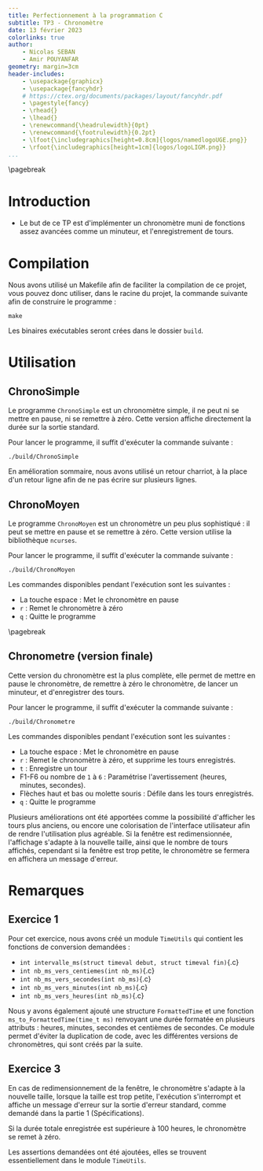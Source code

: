```yaml
---
title: Perfectionnement à la programmation C
subtitle: TP3 - Chronomètre
date: 13 février 2023
colorlinks: true
author:
    - Nicolas SEBAN
    - Amir POUYANFAR
geometry: margin=3cm
header-includes:
    - \usepackage{graphicx}
    - \usepackage{fancyhdr}
    # https://ctex.org/documents/packages/layout/fancyhdr.pdf
    - \pagestyle{fancy}
    - \rhead{}
    - \lhead{}
    - \renewcommand{\headrulewidth}{0pt}
    - \renewcommand{\footrulewidth}{0.2pt}
    - \lfoot{\includegraphics[height=0.8cm]{logos/namedlogoUGE.png}}
    - \rfoot{\includegraphics[height=1cm]{logos/logoLIGM.png}}
...
```


\pagebreak

# Introduction

- Le but de ce TP est d'implémenter un chronomètre muni de fonctions assez avancées comme un minuteur, et l'enregistrement de tours.

# Compilation

Nous avons utilisé un Makefile afin de faciliter la compilation de ce projet, vous pouvez donc utiliser, dans le racine du projet, la commande suivante afin de construire le programme :

```shell
make
```

Les binaires exécutables seront crées dans le dossier ``build``.

# Utilisation

## ChronoSimple

Le programme ``ChronoSimple`` est un chronomètre simple, il ne peut ni se mettre en pause, ni se remettre à zéro. Cette version affiche directement la durée sur la sortie standard.

Pour lancer le programme, il suffit d'exécuter la commande suivante :

```shell
./build/ChronoSimple
```

En amélioration sommaire, nous avons utilisé un retour charriot, à la place d'un retour ligne afin de ne pas écrire sur plusieurs lignes.

## ChronoMoyen

Le programme ``ChronoMoyen`` est un chronomètre un peu plus sophistiqué : il peut se mettre en pause et se remettre à zéro. Cette version utilise la bibliothèque ``ncurses``.

Pour lancer le programme, il suffit d'exécuter la commande suivante :

```shell
./build/ChronoMoyen
```

Les commandes disponibles pendant l'exécution sont les suivantes :

- La touche espace : Met le chronomètre en pause
- ``r`` : Remet le chronomètre à zéro
- ``q`` : Quitte le programme

\pagebreak

## Chronometre (version finale)

Cette version du chronomètre est la plus complète, elle permet de mettre en pause le chronomètre, de remettre à zéro le chronomètre, de lancer un minuteur, et d'enregistrer des tours.

Pour lancer le programme, il suffit d'exécuter la commande suivante :

```shell
./build/Chronometre
```

Les commandes disponibles pendant l'exécution sont les suivantes :

- La touche espace : Met le chronomètre en pause
- ``r`` : Remet le chronomètre à zéro, et supprime les tours enregistrés.
- ``t`` : Enregistre un tour
- F1-F6 ou nombre de ``1`` à ``6`` : Paramétrise l'avertissement (heures, minutes, secondes).
- Flèches haut et bas ou molette souris : Défile dans les tours enregistrés.
- ``q`` : Quitte le programme

Plusieurs améliorations ont été apportées comme la possibilité d'afficher les tours plus anciens, ou encore une colorisation de l'interface utilisateur afin de rendre l'utilisation plus agréable.
Si la fenêtre est redimensionnée, l'affichage s'adapte à la nouvelle taille, ainsi que le nombre de tours affichés, cependant si la fenêtre est trop petite, le chronomètre se fermera en affichera un message d'erreur.

# Remarques

## Exercice 1

Pour cet exercice, nous avons créé un module ``TimeUtils`` qui contient les fonctions de conversion demandées :

- ``int intervalle_ms(struct timeval debut, struct timeval fin)``{.c}
- ``int nb_ms_vers_centiemes(int nb_ms)``{.c}
- ``int nb_ms_vers_secondes(int nb_ms)``{.c}
- ``int nb_ms_vers_minutes(int nb_ms)``{.c}
- ``int nb_ms_vers_heures(int nb_ms)``{.c}

Nous y avons également ajouté une structure ``FormattedTime`` et une fonction ``ms_to_FormattedTime(time_t ms)`` renvoyant une durée formatée en plusieurs attributs : heures, minutes, secondes et centièmes de secondes.
Ce module permet d'éviter la duplication de code, avec les différentes versions de chronomètres, qui sont créés par la suite.

## Exercice 3

En cas de redimensionnement de la fenêtre, le chronomètre s'adapte à la nouvelle taille, lorsque la taille est trop petite, l'exécution s'interrompt et affiche un message d'erreur sur la sortie d'erreur standard, comme demandé dans la partie 1 (Spécifications).

Si la durée totale enregistrée est supérieure à 100 heures, le chronomètre se remet à zéro.

Les assertions demandées ont été ajoutées, elles se trouvent essentiellement dans le module ``TimeUtils``.
